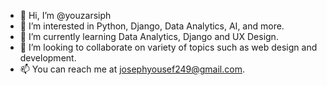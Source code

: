 - 👋 Hi, I’m @youzarsiph
- 👀 I’m interested in Python, Django, Data Analytics, AI, and more. 
- 🌱 I’m currently learning Data Analytics, Django and UX Design.
- 💞️ I’m looking to collaborate on variety of topics such as web design and development. 
- 📫 You can reach me at josephyousef249@gmail.com.

<!---
youzarsiph/youzarsiph is a ✨ special ✨ repository because its `README.md` (this file) appears on your GitHub profile.
You can click the Preview link to take a look at your changes.
--->
